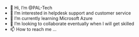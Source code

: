 - 👋 Hi, I’m @PAL-Tech
- 👀 I’m interested in helpdesk support and customer service
- 🌱 I’m currently learning Microsoft Azure
- 💞️ I’m looking to collaborate eventually when I will get skilled
- 📫 How to reach me ...

<!---
PAL-Tech/PAL-Tech is a ✨ special ✨ repository because its `README.md` (this file) appears on your GitHub profile.
You can click the Preview link to take a look at your changes.
--->
